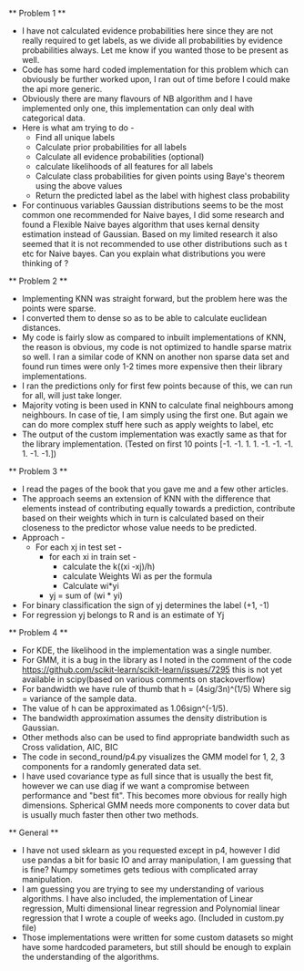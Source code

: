 ** Problem 1 **
* I have not calculated evidence probabilities here since they are not really required to get labels,
as we divide all probabilities by evidence probabilities always. Let me know if you wanted those to be present as well.
* Code has some hard coded implementation for this problem which can obviously be further worked upon,
I ran out of time before I could make the api more generic.
* Obviously there are many flavours of NB algorithm and I have implemented only one, this implementation can only deal with categorical data.
* Here is what am trying to do - 
    * Find all unique labels
    * Calculate prior probabilities for all labels
    * Calculate all evidence probabilities (optional)
    * calculate likelihoods of all features for all labels
    * Calculate class probabilities for given points using Baye's theorem using the above values
    * Return the predicted label as the label with highest class probability
* For continuous variables Gaussian distributions seems to be the most common one recommended for Naive bayes, I did some
research and found a Flexible Naive bayes algorithm that uses kernal density estimation instead of Gaussian. Based on my limited
research it also seemed that it is not recommended to use other distributions such as t etc for Naive bayes. Can you explain what
distributions you were thinking of ?


** Problem 2 **
* Implementing KNN was straight forward, but the problem here was the points were sparse.
* I converted them to dense so as to be able to calculate euclidean distances.
* My code is fairly slow as compared to inbuilt implementations of KNN, the reason is obvious,
my code is not optimized to handle sparse matrix so well. I ran a similar code of KNN on another
non sparse data set and found run times were only 1-2 times more expensive then their library implementations.
* I ran the predictions only for first few points because of this, we can run for all, will just take longer.
* Majority voting is been used in KNN to calculate final neighbours among neighbours. In case of tie,
I am simply using the first one. But again we can do more complex stuff here such as apply weights to label, etc
* The output of the custom implementation was exactly same as that for the library implementation.
(Tested on first 10 points [-1. -1.  1.  1. -1. -1. -1.  1. -1. -1.])

** Problem 3 **
* I read the pages of the book that you gave me and a few other articles.
* The approach seems an extension of KNN with the difference that elements instead of contributing equally
towards a prediction, contribute based on their weights which in turn is calculated based on their closeness
to the predictor whose value needs to be predicted.
* Approach -
    * For each xj  in test set -
        * for each xi in train set - 
            * calculate the k((xi -xj)/h)
            * calculate Weights Wi as per the formula
            * Calculate wi*yi
       * yj = sum of (wi * yi)
* For binary classification the sign of yj determines the label (+1, -1)
* For regression yj belongs to R and is an estimate of Yj
            
** Problem 4 **
* For KDE, the likelihood in the implementation was a single number.
* For GMM, it is a bug in the library as I noted in the comment of the 
code https://github.com/scikit-learn/scikit-learn/issues/7295 this is not yet
available in scipy(based on various comments on stackoverflow)
* For bandwidth we have rule of thumb that h = (4sig/3n)^(1/5)
Where sig = variance of the sample data.
* The value of h can be approximated as 1.06sign^(-1/5).
* The bandwidth approximation assumes the density distribution is Gaussian.
* Other methods also can be used to find appropriate bandwidth such as Cross validation, AIC, BIC
* The code in second_round/p4.py visualizes the GMM model for 1, 2, 3 components for a randomly generated data set.
* I have used covariance type as full since that is usually the best fit, however we can use diag if we want a compromise between
performance and "best fit". This becomes more obvious for really high dimensions. Spherical GMM needs more components to cover data
but is usually much faster then other two methods.

** General **
* I have not used sklearn as you requested except in p4, however I did use pandas a bit for basic IO and array manipulation,
I am guessing that is fine? Numpy sometimes gets tedious with complicated array manipulation.
* I am guessing you are trying to see my understanding of various algorithms. I have also included,
the implementation of Linear regression, Multi dimensional linear regression and Polynomial linear regression that
I wrote a couple of weeks ago. (Included in custom.py file)
* Those implementations were written for some custom datasets so might have some hardcoded parameters,
but still should be enough to explain the understanding of the algorithms.
